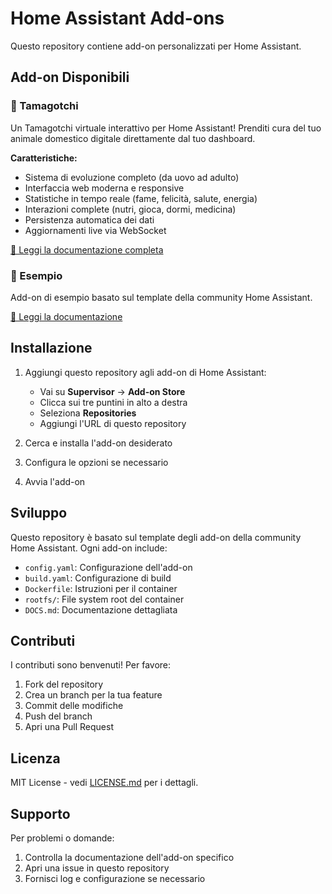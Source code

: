 # Home Assistant Add-ons

Questo repository contiene add-on personalizzati per Home Assistant.

## Add-on Disponibili

### 🐣 Tamagotchi

Un Tamagotchi virtuale interattivo per Home Assistant! Prenditi cura del tuo animale domestico digitale direttamente dal tuo dashboard.

**Caratteristiche:**
- Sistema di evoluzione completo (da uovo ad adulto)
- Interfaccia web moderna e responsive
- Statistiche in tempo reale (fame, felicità, salute, energia)
- Interazioni complete (nutri, gioca, dormi, medicina)
- Persistenza automatica dei dati
- Aggiornamenti live via WebSocket

[📖 Leggi la documentazione completa](tamagotchi/DOCS.md)

### 📝 Esempio

Add-on di esempio basato sul template della community Home Assistant.

[📖 Leggi la documentazione](example/DOCS.md)

## Installazione

1. Aggiungi questo repository agli add-on di Home Assistant:
   - Vai su **Supervisor** → **Add-on Store**
   - Clicca sui tre puntini in alto a destra
   - Seleziona **Repositories**
   - Aggiungi l'URL di questo repository

2. Cerca e installa l'add-on desiderato

3. Configura le opzioni se necessario

4. Avvia l'add-on

## Sviluppo

Questo repository è basato sul template degli add-on della community Home Assistant. Ogni add-on include:

- `config.yaml`: Configurazione dell'add-on
- `build.yaml`: Configurazione di build
- `Dockerfile`: Istruzioni per il container
- `rootfs/`: File system root del container
- `DOCS.md`: Documentazione dettagliata

## Contributi

I contributi sono benvenuti! Per favore:

1. Fork del repository
2. Crea un branch per la tua feature
3. Commit delle modifiche
4. Push del branch
5. Apri una Pull Request

## Licenza

MIT License - vedi [LICENSE.md](LICENSE.md) per i dettagli.

## Supporto

Per problemi o domande:
1. Controlla la documentazione dell'add-on specifico
2. Apri una issue in questo repository
3. Fornisci log e configurazione se necessario

[aarch64-shield]: https://img.shields.io/badge/aarch64-yes-green.svg
[amd64-shield]: https://img.shields.io/badge/amd64-yes-green.svg
[armhf-shield]: https://img.shields.io/badge/armhf-no-red.svg
[armv7-shield]: https://img.shields.io/badge/armv7-yes-green.svg
[commits-shield]: https://img.shields.io/github/commit-activity/y/hassio-addons/addon-example.svg
[commits]: https://github.com/hassio-addons/addon-example/commits/main
[contributors]: https://github.com/hassio-addons/addon-example/graphs/contributors
[discord-ha]: https://discord.gg/c5DvZ4e
[discord-shield]: https://img.shields.io/discord/478094546522079232.svg
[discord]: https://discord.me/hassioaddons
[docs]: https://github.com/hassio-addons/addon-example/blob/main/example/DOCS.md
[forum-shield]: https://img.shields.io/badge/community-forum-brightgreen.svg
[forum]: https://community.home-assistant.io/t/repository-community-hass-io-add-ons/24705?u=frenck
[frenck]: https://github.com/frenck
[github-actions-shield]: https://github.com/hassio-addons/addon-example/workflows/CI/badge.svg
[github-actions]: https://github.com/hassio-addons/addon-example/actions
[github-sponsors-shield]: https://frenck.dev/wp-content/uploads/2019/12/github_sponsor.png
[github-sponsors]: https://github.com/sponsors/frenck
[i386-shield]: https://img.shields.io/badge/i386-no-red.svg
[issue]: https://github.com/hassio-addons/addon-example/issues
[license-shield]: https://img.shields.io/github/license/hassio-addons/addon-example.svg
[maintenance-shield]: https://img.shields.io/maintenance/yes/2025.svg
[patreon-shield]: https://frenck.dev/wp-content/uploads/2019/12/patreon.png
[patreon]: https://www.patreon.com/frenck
[project-stage-shield]: https://img.shields.io/badge/project%20stage-production%20ready-brightgreen.svg
[reddit]: https://reddit.com/r/homeassistant
[releases-shield]: https://img.shields.io/github/release/hassio-addons/addon-example.svg
[releases]: https://github.com/hassio-addons/addon-example/releases
[repository]: https://github.com/hassio-addons/repository
